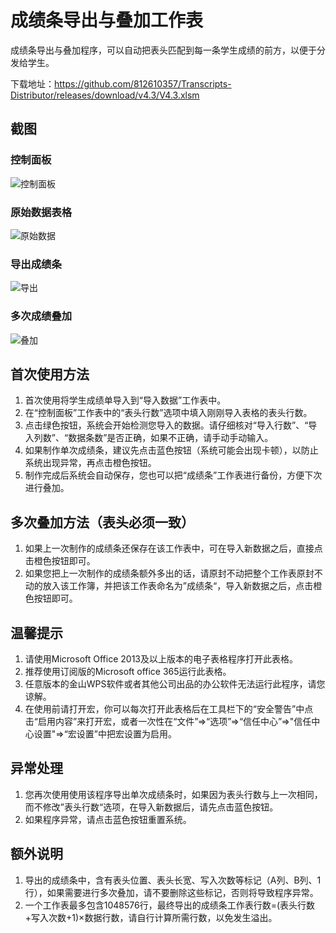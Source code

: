 # 成绩条导出与叠加工作表

成绩条导出与叠加程序，可以自动把表头匹配到每一条学生成绩的前方，以便于分发给学生。

下载地址：<https://github.com/812610357/Transcripts-Distributor/releases/download/v4.3/V4.3.xlsm>

## 截图

### 控制面板

![控制面板](http://r.photo.store.qq.com/psc?/V13F63XS3Idc7j/BMx5ghM48a7CDUBX*cPfvOgTVkiO.pPBZDlrV.fUNK.a4ddx17XDZSkcZZrUr0H9TK32pNEln8OQnPcTz65mvv56Yw2lgUOr8dFL*D8Sky4!/r)

### 原始数据表格

![原始数据](http://r.photo.store.qq.com/psc?/V13F63XS3Idc7j/BMx5ghM48a7CDUBX*cPfvAw1ic0Tuqe40oyczPVVzrNKG8VUWyOJEaiTB6sV4piHYZt8VVS1EGQA.VsOy**YJ1xuWDzQK0UUizvM7B*StQQ!/r)

### 导出成绩条

![导出](http://r.photo.store.qq.com/psc?/V13F63XS3Idc7j/BMx5ghM48a7CDUBX*cPfvEvfK*Y7RTKrPKubpDTA8PZJ2WLXuPsLknXI6SOvlzWde*cIzDZgHg6HTasadMT*h1AU3dhVH3HxYdwyBlrnowU!/r)

### 多次成绩叠加

![叠加](http://r.photo.store.qq.com/psc?/V13F63XS3Idc7j/BMx5ghM48a7CDUBX*cPfvNPrasKou*J.4NmiF7fsfPGqtFiY69Eba9a4aEfAXbSGmJeilDYyGfGj6pHg0LNPIwHEpc8P3rntW6L1lRKUZv0!/r)

## 首次使用方法

1. 首次使用将学生成绩单导入到“导入数据”工作表中。
2. 在“控制面板”工作表中的“表头行数”选项中填入刚刚导入表格的表头行数。
3. 点击绿色按钮，系统会开始检测您导入的数据。请仔细核对“导入行数”、“导入列数”、“数据条数”是否正确，如果不正确，请手动手动输入。
4. 如果制作单次成绩条，建议先点击蓝色按钮（系统可能会出现卡顿），以防止系统出现异常，再点击橙色按钮。
5. 制作完成后系统会自动保存，您也可以把“成绩条”工作表进行备份，方便下次进行叠加。

## 多次叠加方法（表头必须一致）

1. 如果上一次制作的成绩条还保存在该工作表中，可在导入新数据之后，直接点击橙色按钮即可。
2. 如果您把上一次制作的成绩条额外多出的话，请原封不动把整个工作表原封不动的放入该工作簿，并把该工作表命名为”成绩条“，导入新数据之后，点击橙色按钮即可。

## 温馨提示

1. 请使用Microsoft Office 2013及以上版本的电子表格程序打开此表格。
2. 推荐使用订阅版的Microsoft office 365运行此表格。
3. 任意版本的金山WPS软件或者其他公司出品的办公软件无法运行此程序，请您谅解。
4. 在使用前请打开宏，你可以每次打开此表格后在工具栏下的“安全警告”中点击“启用内容”来打开宏，或者一次性在“文件”=>“选项”=>“信任中心”=>"信任中心设置"=>“宏设置”中把宏设置为启用。

## 异常处理

1. 您再次使用使用该程序导出单次成绩条时，如果因为表头行数与上一次相同，而不修改”表头行数“选项，在导入新数据后，请先点击蓝色按钮。
2. 如果程序异常，请点击蓝色按钮重置系统。

## 额外说明

1. 导出的成绩条中，含有表头位置、表头长宽、写入次数等标记（A列、B列、1行），如果需要进行多次叠加，请不要删除这些标记，否则将导致程序异常。
2. 一个工作表最多包含1048576行，最终导出的成绩条工作表行数=(表头行数+写入次数+1)×数据行数，请自行计算所需行数，以免发生溢出。

